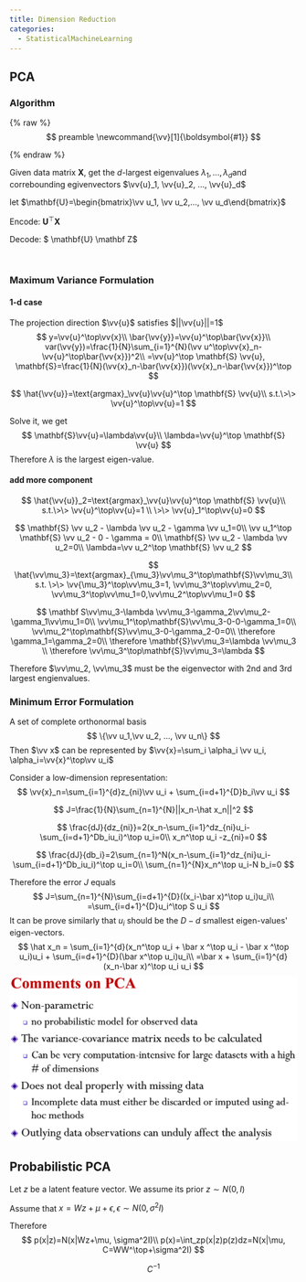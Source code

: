 ```yaml
---
title: Dimension Reduction
categories:
  - StatisticalMachineLearning
---
```


## PCA

### Algorithm

{% raw %}
$$
preamble
\newcommand{\vv}[1]{\boldsymbol{#1}}
$$


{% endraw %}

Given data matrix $\mathbf{X}​$, get the $d​$-largest eigenvalues $\lambda_1, ..., \lambda_d​$ and correbounding egivenvectors $\vv{u}_1, \vv{u}_2, ..., \vv{u}_d​$

let $\mathbf{U}=\begin{bmatrix}\vv u_1, \vv u_2,..., \vv u_d\end{bmatrix}$

Encode: $\mathbf{U}^\top \mathbf X$

Decode: $ \mathbf{U} \mathbf Z$

​	

### Maximum Variance Formulation

#### 1-d case

The projection direction $\vv{u}$ satisfies $||\vv{u}||=1$
$$
y=\vv{u}^\top\vv{x}\\
\bar{\vv{y}}=\vv{u}^\top\bar{\vv{x}}\\
var(\vv{y})=\frac{1}{N}\sum_{i=1}^{N}(\vv u^\top\vv{x}_n-\vv{u}^\top\bar{\vv{x}})^2\\
=\vv{u}^\top \mathbf{S} \vv{u}, \mathbf{S}=\frac{1}{N}(\vv{x}_n-\bar{\vv{x}})(\vv{x}_n-\bar{\vv{x}})^\top
$$

$$
\hat{\vv{u}}=\text{argmax}_\vv{u}\vv{u}^\top \mathbf{S} \vv{u}\\
s.t.\>\> \vv{u}^\top\vv{u}=1
$$

Solve it, we get
$$
\mathbf{S}\vv{u}=\lambda\vv{u}\\
\lambda=\vv{u}^\top \mathbf{S} \vv{u}
$$
Therefore $\lambda$ is the largest eigen-value.

#### add more component

$$
\hat{\vv{u}}_2=\text{argmax}_\vv{u}\vv{u}^\top \mathbf{S} \vv{u}\\
s.t.\>\> \vv{u}^\top\vv{u}=1 \\
\>\> \vv{u}_1^\top\vv{u}=0
$$


$$
\mathbf{S} \vv u_2 - \lambda \vv u_2 - \gamma \vv u_1=0\\
\vv u_1^\top \mathbf{S} \vv u_2 - 0 - \gamma = 0\\
\mathbf{S} \vv u_2 - \lambda \vv u_2=0\\
\lambda=\vv u_2^\top \mathbf{S} \vv u_2
$$

$$
\hat{\vv\mu_3}=\text{argmax}_{\mu_3}\vv\mu_3^\top\mathbf{S}\vv\mu_3\\
s.t. \>\> \vv{\mu_3}^\top\vv\mu_3=1, \vv\mu_3^\top\vv\mu_2=0, \vv\mu_3^\top\vv\mu_1=0,\vv\mu_2^\top\vv\mu_1=0
$$

$$
\mathbf S\vv\mu_3-\lambda \vv\mu_3-\gamma_2\vv\mu_2-\gamma_1\vv\mu_1=0\\
\vv\mu_1^\top\mathbf{S}\vv\mu_3-0-0-\gamma_1=0\\
\vv\mu_2^\top\mathbf{S}\vv\mu_3-0-\gamma_2-0=0\\
\therefore \gamma_1=\gamma_2=0\\
\therefore \mathbf{S}\vv\mu_3=\lambda \vv\mu_3 \\
\therefore \vv\mu_3^\top\mathbf{S}\vv\mu_3=\lambda
$$

Therefore $\vv\mu_2, \vv\mu_3$ must be the eigenvector with 2nd and 3rd largest engienvalues.

### Minimum Error Formulation

A set of complete orthonormal basis
$$
\{\vv u_1,\vv  u_2, ..., \vv u_n\}
$$
Then $\vv x$ can be represented by $\vv{x}=\sum_i \alpha_i \vv u_i, \alpha_i=\vv{x}^\top\vv u_i$

Consider a low-dimension representation:
$$
\vv{x}_n=\sum_{i=1}^{d}z_{ni}\vv u_i + \sum_{i=d+1}^{D}b_i\vv u_i
$$

$$
J=\frac{1}{N}\sum_{n=1}^{N}||x_n-\hat x_n||^2
$$

$$
\frac{dJ}{dz_{ni}}=2(x_n-\sum_{i=1}^dz_{ni}u_i-\sum_{i=d+1}^Db_iu_i)^\top u_i=0\\
x_n^\top u_i -z_{ni}=0
$$

$$
\frac{dJ}{db_i}=2\sum_{n=1}^N(x_n-\sum_{i=1}^dz_{ni}u_i-\sum_{i=d+1}^Db_iu_i)^\top u_i=0\\
\sum_{n=1}^{N}x_n^\top u_i-N b_i=0
$$

Therefore the error $J$ equals
$$
J=\sum_{n=1}^{N}\sum_{i=d+1}^{D}((x_i-\bar x)^\top u_i)u_i\\
=\sum_{i=d+1}^{D}u_i^\top S u_i
$$
It can be prove similarly that $u_i$ should be the $D-d$ smallest eigen-values' eigen-vectors.
$$
\hat x_n = \sum_{i=1}^{d}(x_n^\top u_i + \bar x ^\top u_i - \bar x ^\top u_i)u_i + \sum_{i=d+1}^{D}(\bar x^\top u_i)u_i\\
=\bar x + \sum_{i=1}^{d}(x_n-\bar x)^\top u_i u_i
$$
![image-20190419195806342](clustering/image-20190419195806342.png)

## Probabilistic PCA

Let $z$ be a latent feature vector. We assume its prior $z\sim N(0, I)$

Assume that $x=Wz+\mu+\epsilon, \epsilon\sim N(0, \sigma^2 I)$

Therefore
$$
p(x|z)=N(x|Wz+\mu, \sigma^2I)\\
p(x)=\int_zp(x|z)p(z)dz=N(x|\mu, C=WW^\top+\sigma^2I)
$$

$$
C^{-1}
$$

